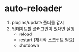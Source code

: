 # auto-reloader
1. plugins/update 폴더를 감시
2. 업데이트할 플러그인이 있다면 실행
   * reload
   * restart (재시작 스크립트 필요)
   * shutdown
